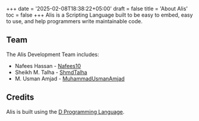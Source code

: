 +++
date = '2025-02-08T18:38:22+05:00'
draft = false
title = 'About Alis'
toc = false
+++
Alis is a Scripting Language built to be easy to embed, easy to use, and help
programmers write maintainable code.

## Team

The Alis Development Team includes:

- Nafees Hassan - [Nafees10](https://github.com/Nafees10)
- Sheikh M. Talha - [ShmdTalha](https://github.com/ShmdTalha)
- M. Usman Amjad - [MuhammadUsmanAmjad](https://github.com/MuhammadUsmanAmjad)

## Credits

Alis is built using the [D Programming Language](https://dlang.org).
